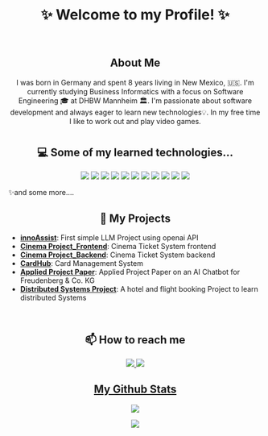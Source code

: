<h1 align="center">
 ✨ Welcome to my Profile! ✨
</h1>
<br>
<h2 align="center">
 About Me
</h2>

<p align="center">
I was born in Germany and spent 8 years living in New Mexico, 🇺🇸. I'm currently studying Business Informatics with a focus on Software Engineering 🎓 at DHBW Mannheim 🏛. I'm passionate about software development and always eager to learn new technologies💡. In my free time I like to work out and play video games.
</p>

<h1></h1>

<h2 align="center">💻 Some of my learned technologies...</h2>

<p align="center">
 <img src="https://img.shields.io/badge/-Java-black?style=flat-square&logo=oracle"/>
 <img src="https://img.shields.io/badge/-JavaScript-black?style=flat-square&logo=javascript"/>
 <img src="https://img.shields.io/badge/-SQL-black?style=flat-square&logo=mysql"/>
 <img src="https://img.shields.io/badge/-React-black?style=flat-square&logo=react"/>
 <img src="https://img.shields.io/badge/-NodeJS-black?style=flat-square&logo=Node.js"/>
 <img src="https://img.shields.io/badge/-Next.js-black?style=flat-square&logo=next.js"/>
 <img src="https://img.shields.io/badge/-SvelteKit-black?style=flat-square&logo=svelte"/>
 <img src="https://img.shields.io/badge/-Git-black?style=flat-square&logo=git"/>
 <img src="https://img.shields.io/badge/-Docker-black?style=flat-square&logo=docker"/>
 <img src="https://img.shields.io/badge/-VS%20Code-black?style=flat-square&logo=visual-studio-code"/>
 <img src="https://img.shields.io/badge/-GitHub-black?style=flat-square&logo=github"/>
</p>
✨and some more....

<br>

<h2 align="center">🚀 My Projects</h2>

- [**innoAssist**](https://github.com/uiyoungkim/InnoAssist.git): First simple LLM Project using openai API 
- [**Cinema Project_Frontend**](https://github.com/rickertmar/KinoticketFrontend.git): Cinema Ticket System frontend
- [**Cinema Project_Backend**](https://github.com/rickertmar/KinoticketSystem.git): Cinema Ticket System backend
- [**CardHub**](https://github.com/WWI22SEA/Anki-Project.git): Card Management System
- [**Applied Project Paper**](https://github.com/zxTyphoon/applied-project-paper): Applied Project Paper on an AI Chatbot for Freudenberg & Co. KG
- [**Distributed Systems Project**](https://github.com/K-Lorenz/VerteilteSystemeV2): A hotel and flight booking Project to learn distributed Systems
<br>
 
<h2 align="center"> 📫 How to reach me </h2>
 
<p align="center">
 <a href="mailto:seantylerstraub@gmail.com">
  <img src="https://img.shields.io/badge/-seantylerstraub@gmail.com-c14438?style=flat-square&logo=Gmail&logoColor=white&link=mailto:seantylerstraub@gmail.com"/>
 </a>
   <a href="https://www.linkedin.com/in/tyler-straub-8b85b7252/">
  <img src="https://img.shields.io/badge/-Tyler Straub-blue?style=flat-square&logo=Linkedin&logoColor=white&link=https://www.linkedin.com/in/tyler-straub-8b85b7252/"/>
</p>
 
<h2 align="center"> My Github Stats </h2>
<p align="center">
<img src="https://github-readme-streak-stats.herokuapp.com/?user=zxTyphoon&show_icons=true&locale=en&layout=compact&theme=ambient_gradient&line_height=0" />
</p>
<p align="center">
  <img src="https://github-readme-stats.vercel.app/api?username=zxTyphoon&show_icons=true&theme=ambient_gradient&line_height=27&show=prs_merged,prs_merged_percentage&hide=stars&hide_rank=true&hide_title=true&include_all_commits=true">
</p> 
